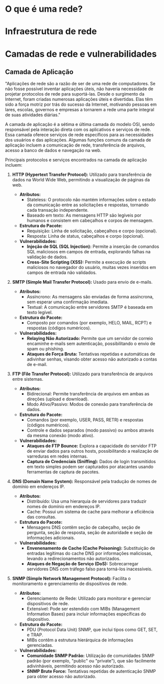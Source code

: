 # O que é uma rede?

# Infraestrutura de rede

# Camadas de rede e vulnerabilidades

## Camada de Aplicação
"Aplicações de rede são a razão de ser de uma rede de computadores. Se não fosse possível inventar aplicações úteis, não haveria necessidade de projetar protocolos de rede para suportá-las. Desde o surgimento da Internet, foram criadas numerosas aplicações úteis e divertidas. Elas têm sido a força motriz por trás do sucesso da Internet, motivando pessoas em lares, escolas, governos e empresas a tornarem a rede uma parte integral de suas atividades diárias."

A camada de aplicação é a sétima e última camada do modelo OSI, sendo responsável pela interação direta com os aplicativos e serviços de rede. Essa camada oferece serviços de rede específicos para as necessidades dos usuários e das aplicações. Algumas funções comuns da camada de aplicação incluem a comunicação de rede, transferência de arquivos, acesso a banco de dados e navegação na web.

Principais protocolos e serviços encontrados na camada de aplicação incluem:

1. **HTTP (Hypertext Transfer Protocol):** Utilizado para transferência de dados na World Wide Web, permitindo a visualização de páginas da web.
	- **Atributos:**
	    - Stateless: O protocolo não mantém informações sobre o estado da comunicação entre as solicitações e respostas, tornando cada transação independente.
	    - Baseado em texto: As mensagens HTTP são legíveis por humanos e consistem em cabeçalhos e corpos de mensagem.
	- **Estrutura do Pacote:**
	    - Requisição: Linha de solicitação, cabeçalhos e corpo (opcional).
	    - Resposta: Linha de status, cabeçalhos e corpo (opcional).
	- **Vulnerabilidades:**
		- **Injeção de SQL (SQL Injection):** Permite a inserção de comandos SQL maliciosos em campos de entrada, explorando falhas na validação de dados.
		- **Cross-Site Scripting (XSS):** Permite a execução de scripts maliciosos no navegador do usuário, muitas vezes inseridos em campos de entrada não validados.
	    
2. **SMTP (Simple Mail Transfer Protocol):** Usado para envio de e-mails.
	-  **Atributos:**
	    - Assíncrono: As mensagens são enviadas de forma assíncrona, sem esperar uma confirmação imediata.
	    - Textual: A comunicação entre servidores SMTP é baseada em texto legível.
	- **Estrutura do Pacote:**
	    - Composto por comandos (por exemplo, HELO, MAIL, RCPT) e respostas (códigos numéricos).
	- **Vulnerabilidades:**
	    - **Relaying Não Autorizado:** Permite que um servidor de correio encaminhe e-mails sem autenticação, possibilitando o envio de spam ou phishing.
		- **Ataques de Força Bruta:** Tentativas repetidas e automáticas de adivinhar senhas, visando obter acesso não autorizado a contas de e-mail.
    
3. **FTP (File Transfer Protocol):** Utilizado para transferência de arquivos entre sistemas.
	- **Atributos:**
	    - Bidirecional: Permite transferência de arquivos em ambas as direções (upload e download).
	    - Modo Ativo/Passivo: Modos de conexão para transferência de dados.
	- **Estrutura do Pacote:**
	    - Comandos (por exemplo, USER, PASS, RETR) e respostas (códigos numéricos).
	    - Controle e dados separados (modo passivo) ou ambos através da mesma conexão (modo ativo).
	- **Vulnerabilidades:**
		- **Ataques de FTP Bounce:** Explora a capacidade do servidor FTP de enviar dados para outros hosts, possibilitando a realização de varreduras em redes internas.
		- **Captura de Credenciais (Sniffing):** Dados de login transmitidos em texto simples podem ser capturados por atacantes usando ferramentas de captura de pacotes.
    
4. **DNS (Domain Name System):** Responsável pela tradução de nomes de domínio em endereços IP.
	- **Atributos:**
	    - Distribuído: Usa uma hierarquia de servidores para traduzir nomes de domínio em endereços IP.
	    - Cache: Possui um sistema de cache para melhorar a eficiência das consultas.
	- **Estrutura do Pacote:**
	    - Mensagens DNS contêm seção de cabeçalho, seção de pergunta, seção de resposta, seção de autoridade e seção de informações adicionais.
	- **Vulnerabilidades:**
		- **Envenenamento de Cache (Cache Poisoning):** Substituição de entradas legítimas do cache DNS por informações maliciosas, levando a redirecionamentos não autorizados.
		- **Ataques de Negação de Serviço (DoS):** Sobrecarregar servidores DNS com tráfego falso para torná-los inacessíveis.
    
5. **SNMP (Simple Network Management Protocol):** Facilita o monitoramento e gerenciamento de dispositivos de rede.
	- **Atributos:**
	    - Gerenciamento de Rede: Utilizado para monitorar e gerenciar dispositivos de rede.
	    - Extensível: Pode ser estendido com MIBs (Management Information Bases) para incluir informações específicas do dispositivo.
	- **Estrutura do Pacote:**
	    - PDU (Protocol Data Unit) SNMP, que inclui tipos como GET, SET, e TRAP.
	    - MIBs contêm a estrutura hierárquica de informações gerenciadas.
	- **Vulnerabilidades:**
		- **Comunidade SNMP Padrão:** Utilização de comunidades SNMP padrão (por exemplo, "public" ou "private"), que são facilmente adivinháveis, permitindo acesso não autorizado.
		- **SNMP Brute Force:** Tentativas repetidas de autenticação SNMP para obter acesso não autorizado.
